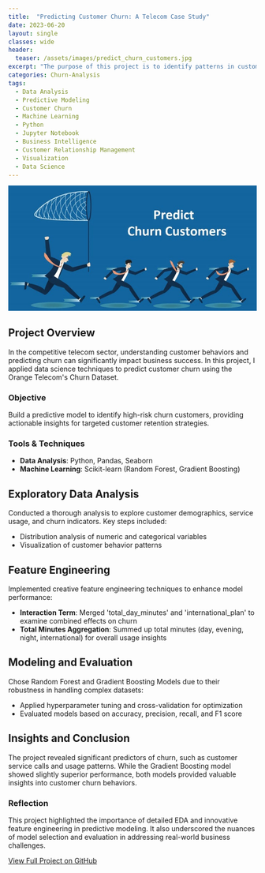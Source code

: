 ```yaml
---
title:  "Predicting Customer Churn: A Telecom Case Study"
date: 2023-06-20
layout: single
classes: wide
header:
  teaser: /assets/images/predict_churn_customers.jpg
excerpt: "The purpose of this project is to identify patterns in customer behavior that predict churn."
categories: Churn-Analysis
tags:
  - Data Analysis
  - Predictive Modeling
  - Customer Churn
  - Machine Learning
  - Python
  - Jupyter Notebook
  - Business Intelligence
  - Customer Relationship Management
  - Visualization
  - Data Science
---
```


![Customer Churn](/assets/images/predict_churn_customers.jpg)


## Project Overview

In the competitive telecom sector, understanding customer behaviors and predicting churn can significantly impact business success. In this project, I applied data science techniques to predict customer churn using the Orange Telecom's Churn Dataset.

### Objective

Build a predictive model to identify high-risk churn customers, providing actionable insights for targeted customer retention strategies.

### Tools & Techniques

- **Data Analysis**: Python, Pandas, Seaborn
- **Machine Learning**: Scikit-learn (Random Forest, Gradient Boosting)

## Exploratory Data Analysis

Conducted a thorough analysis to explore customer demographics, service usage, and churn indicators. Key steps included:

- Distribution analysis of numeric and categorical variables
- Visualization of customer behavior patterns

## Feature Engineering

Implemented creative feature engineering techniques to enhance model performance:

- **Interaction Term**: Merged 'total_day_minutes' and 'international_plan' to examine combined effects on churn
- **Total Minutes Aggregation**: Summed up total minutes (day, evening, night, international) for overall usage insights

## Modeling and Evaluation

Chose Random Forest and Gradient Boosting Models due to their robustness in handling complex datasets:

- Applied hyperparameter tuning and cross-validation for optimization
- Evaluated models based on accuracy, precision, recall, and F1 score

## Insights and Conclusion

The project revealed significant predictors of churn, such as customer service calls and usage patterns. While the Gradient Boosting model showed slightly superior performance, both models provided valuable insights into customer churn behaviors.

### Reflection

This project highlighted the importance of detailed EDA and innovative feature engineering in predictive modeling. It also underscored the nuances of model selection and evaluation in addressing real-world business challenges.

[View Full Project on GitHub](https://github.com/timothyrobbinscpa/new_customer_churn)

